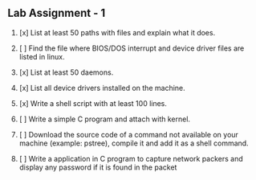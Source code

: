 Lab Assignment - 1
------------------

1. [x] List at least 50  paths with files and explain what it does.

2. [ ] Find the file where BIOS/DOS interrupt and device driver files are listed in linux.

3. [x] List at least 50 daemons.

4. [x] List all device drivers installed on the machine.

5. [x] Write a shell script with at least 100 lines.

6. [ ] Write a simple C program and attach with kernel.

7. [ ] Download the source code of a command not available on your machine (example: pstree), compile it and add it as a shell command.

8. [ ] Write a application in C program to capture network packers and display any password if it is found in the packet
